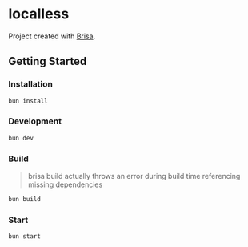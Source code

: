 # localless

Project created with [Brisa](https://github.com/brisa-build/brisa).

## Getting Started

### Installation

```bash
bun install
```

### Development

```bash
bun dev
```

### Build

> brisa build actually throws an error during build time referencing missing dependencies

```bash
bun build
```

### Start

```bash
bun start
```
